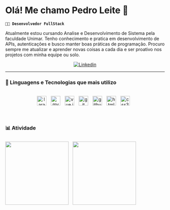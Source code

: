 # Olá! Me chamo Pedro Leite 👋

**`👨‍💻 Desenvolvedor FullStack `**

Atualmente estou cursando Analise e Desenvolvimento de Sistema pela faculdade Unimar. Tenho conhecimento e pratica em desenvolvimento de APIs, autenticações e busco manter boas práticas de programação. Procuro sempre me atualizar e aprender novas coisas a cada dia e ser proativo nos projetos com minha equipe ou solo. 

<p align="center">
    <a href="https://www.linkedin.com/in/pedro-hleite/">
        <img 
            alt="Linkedin" 
            title="Me siga no Linkedin" 
            src="https://img.shields.io/badge/LinkedIn-0077B5?style=for-the-badge&logo=linkedin&logoColor=white"
        />
    </a>
</p>

--- 
<!-- ## Tecnologias mais utilizadas no meu dia -->
### 📌 Linguagens e Tecnologias que mais utilizo

<div style="display: inline_block" align="center">
    <br/>
    <img 
        alt="laravel"
        title="Laravel"
        width="30px"
        style="padding-right: 10px; cursor: pointer"
        src="https://cdn.jsdelivr.net/gh/devicons/devicon@latest/icons/laravel/laravel-original.svg"
    />
    <img 
        alt="mysql"
        title="MySql"
        width="30px"
        style="padding-right: 10px; cursor: pointer"
        src="https://cdn.jsdelivr.net/gh/devicons/devicon@latest/icons/mysql/mysql-original.svg"
    />
    <img 
        alt="vue.js"
        title="Vue.Js"
        width="30px"
        style="padding-right: 10px; cursor: pointer"
       src="https://cdn.jsdelivr.net/gh/devicons/devicon@latest/icons/vuejs/vuejs-original.svg"
    />
    <img 
        alt="git"
        title="Git"
        width="30px"
        style="padding-right: 10px; cursor: pointer"
        src="https://cdn.jsdelivr.net/gh/devicons/devicon@latest/icons/git/git-original.svg"
    />
    <img 
        alt="github"
        title="Github"
        width="30px"
        style="padding-right: 10px; cursor: pointer"
        src="https://cdn.jsdelivr.net/gh/devicons/devicon@latest/icons/github/github-original.svg"
    />
    <img 
        alt="html5"
        title="HTML5"
        width="30px"
        style="padding-right: 10px; cursor: pointer"
       src="https://cdn.jsdelivr.net/gh/devicons/devicon@latest/icons/html5/html5-original.svg"
    />
    <img 
        alt="css3.js"
        title="CSS3"
        width="30px"
        style="padding-right: 10px; cursor: pointer"
       src="https://cdn.jsdelivr.net/gh/devicons/devicon@latest/icons/css3/css3-original.svg" 
    />
</div>
<br/>
<br/>


### 📊 Atividade
<p>
    <img
        align="left"
        height="200"
        style="padding-right: 10px; padding-top: 10px;"
        src="https://github-readme-stats.vercel.app/api?username=Pe-HLeite&show_icons=true&theme=tokyonight&locale=pt-br"
    />
    <img
        align="left"
        height="200"
        style="padding-right: 10px; padding-top: 10px;"
        src="https://github-readme-stats.vercel.app/api/top-langs/?username=Pe-HLeite&theme=tokyonight&layout=compact&custom_title=Tecnologias&langs_count=9"
    />
</p>
